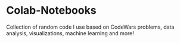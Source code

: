 # Colab-Notebooks
Collection of random code I use based on CodeWars problems, data analysis, visualizations, machine learning and more!
